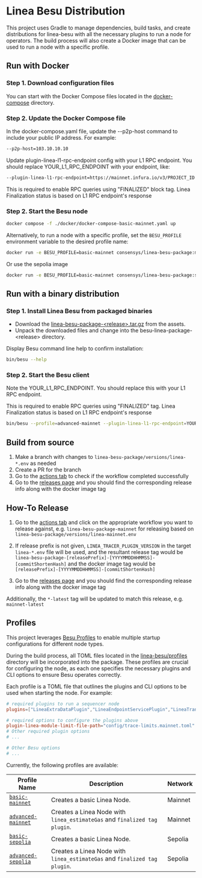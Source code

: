 # Linea Besu Distribution

This project uses Gradle to manage dependencies, build tasks, and create distributions for linea-besu with 
all the necessary plugins to run a node for operators. The build process will also create a Docker image that can be 
used to run a node with a specific profile.

## Run with Docker

### Step 1. Download configuration files

You can start with the Docker Compose files located in the [docker-compose](https://github.com/Consensys/linea-monorepo/tree/main/linea-besu-package/docker) directory.

### Step 2. Update the Docker Compose file
In the docker-compose.yaml file, update the --p2p-host command to include your public IP address. For example:
```sh
--p2p-host=103.10.10.10
```

Update plugin-linea-l1-rpc-endpoint config with your L1 RPC endpoint.
You should replace YOUR_L1_RPC_ENDPOINT with your endpoint, like:
```sh
--plugin-linea-l1-rpc-endpoint=https://mainnet.infura.io/v3/PROJECT_ID
```

This is required to enable RPC queries using "FINALIZED" block tag.
Linea Finalization status is based on L1 RPC endpoint's response

### Step 2. Start the Besu node
```sh
docker compose -f ./docker/docker-compose-basic-mainnet.yaml up
```
Alternatively, to run a node with a specific profile, set the `BESU_PROFILE` environment variable to the desired profile name:

```sh
docker run -e BESU_PROFILE=basic-mainnet consensys/linea-besu-package:mainnet-latest
```
Or use the sepolia image
```sh
docker run -e BESU_PROFILE=basic-mainnet consensys/linea-besu-package:sepolia-latest
```
## Run with a binary distribution

### Step 1. Install Linea Besu from packaged binaries
*  Download the [linea-besu-package-&lt;release&gt;.tar.gz](https://github.com/Consensys/linea-monorepo/releases?q=linea-besu-package&expanded=true) 
from the assets.
* Unpack the downloaded files and change into the besu-linea-package-&lt;release&gt;
directory.

Display Besu command line help to confirm installation:
```sh
bin/besu --help
```

### Step 2. Start the Besu client

Note the YOUR_L1_RPC_ENDPOINT. You should replace this with your L1 RPC endpoint. 

This is required to enable RPC queries using "FINALIZED" tag. 
Linea Finalization status is based on L1 RPC endpoint's response
```sh
bin/besu --profile=advanced-mainnet --plugin-linea-l1-rpc-endpoint=YOUR_L1_RPC_ENDPOINT
```

## Build from source

1. Make a branch with changes to `linea-besu-package/versions/linea-*.env` as needed
2. Create a PR for the branch
3. Go to the [actions tab](https://github.com/Consensys/linea-monorepo/actions) to check if the workflow completed successfully
4. Go to the [releases page](https://github.com/Consensys/linea-monorepo/releases?q=linea-besu-package&expanded=true) and you should find the corresponding release info along with the docker image tag

## How-To Release

1. Go to the [actions tab](https://github.com/Consensys/linea-monorepo/actions) and click on the appropriate workflow you want to release against, e.g. `linea-besu-package-mainnet` for releasing based on `linea-besu-package/versions/linea-mainnet.env`

2. If release prefix is not given, `LINEA_TRACER_PLUGIN_VERSION` in the target `linea-*.env` file will be used, and the resultant release tag would be `linea-besu-package-[releasePrefix]-[YYYYMMDDHHMMSS]-[commitShortenHash]` and the docker image tag would be `[releasePrefix]-[YYYYMMDDHHMMSS]-[commitShortenHash]`

3. Go to the [releases page](https://github.com/Consensys/linea-monorepo/releases?q=linea-besu-package&expanded=true) and you should find the corresponding release info along with the docker image tag

Additionally, the `*-latest` tag will be updated to match this release, e.g. `mainnet-latest`


## Profiles

This project leverages [Besu Profiles](https://besu.hyperledger.org/public-networks/how-to/use-configuration-file/profile) to enable multiple startup configurations for different node types.

During the build process, all TOML files located in the [linea-besu/profiles](https://github.com/Consensys/linea-monorepo/tree/main/linea-besu-package/linea-besu/profiles) directory will be incorporated into the package. These profiles are crucial for configuring the node, as each one specifies the necessary plugins and CLI options to ensure Besu operates correctly.

Each profile is a TOML file that outlines the plugins and CLI options to be used when starting the node. For example:

```toml
# required plugins to run a sequencer node
plugins=["LineaExtraDataPlugin","LineaEndpointServicePlugin","LineaTransactionPoolValidatorPlugin","LineaTransactionSelectorPlugin"]

# required options to configure the plugins above
plugin-linea-module-limit-file-path="config/trace-limits.mainnet.toml"
# Other required plugin options
# ...

# Other Besu options
# ...
```

Currently, the following profiles are available:

| Profile Name                                                                                                              | Description                                                               | Network | 
|---------------------------------------------------------------------------------------------------------------------------|---------------------------------------------------------------------------|---------|
| [`basic-mainnet`](https://github.com/Consensys/linea-monorepo/blob/main/linea-besu-package/linea-besu/profiles/basic-mainnet.toml)       | Creates a basic Linea Node.                                               | Mainnet |
| [`advanced-mainnet`](https://github.com/Consensys/linea-monorepo/blob/main/linea-besu-package/linea-besu/profiles/advanced-mainnet.toml) | Creates a Linea Node with `linea_estimateGas` and `finalized tag plugin`. | Mainnet |
| [`basic-sepolia`](https://github.com/Consensys/linea-monorepo/blob/main/linea-besu-package/linea-besu/profiles/basic-sepolia.toml)       | Creates a basic Linea Node.                                               | Sepolia |
| [`advanced-sepolia`](https://github.com/Consensys/linea-monorepo/blob/main/linea-besu-package/linea-besu/profiles/advanced-mainnet.toml) | Creates a Linea Node with `linea_estimateGas` and `finalized tag plugin`. | Sepolia |
